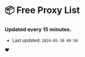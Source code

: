 # :package: Free Proxy List
### Updated every 15 minutes.

- Last updated: `2024-05-30 09:56`

:heart:
